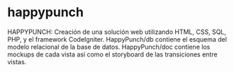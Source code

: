 # happypunch

HAPPYPUNCH: Creación de una solución web utilizando HTML, CSS, SQL, PHP, y el framework CodeIgniter. HappyPunch/db contiene el esquema del modelo relacional de la base de datos. HappyPunch/doc contiene
los mockups de cada vista así como el storyboard de las transiciones entre vistas. 